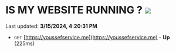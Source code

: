 # IS MY WEBSITE RUNNING ? [![](https://img.shields.io/static/v1?label=Sponsor&message=%E2%9D%A4&logo=GitHub&color=%23fe8e86)](https://github.com/sponsors/<username>)

Last updated: **3/15/2024, 4:20:31 PM**

- `GET` [https://youssefservice.me](https://youssefservice.me) - **Up** (225ms)
